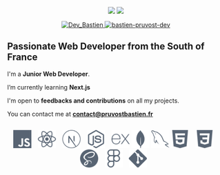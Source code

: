 <p align="center">
  <img src="https://github-readme-stats.vercel.app/api/top-langs?username=Bastien-Pruvost&show_icons=true&locale=en&layout=compact&hide_border=true&langs_count=5&card_width=362&theme=nord&title_color=d2d9e4" height="155">
  <img src="https://github-readme-stats.vercel.app/api?username=Bastien-Pruvost&show_icons=true&locale=en&hide_border=true&include_all_commits=false&count_private=true&custom_title=GitHub+Stats&theme=nord&title_color=d2d9e4" height="155">
  <br/>
</p>

<p align="center">
  <a href="https://twitter.com/DevBastien">
    <img src="https://img.shields.io/badge/Twitter-1DA1F2?style=for-the-badge&logo=twitter&logoColor=white" alt="Dev_Bastien" />
  </a>
  <a href="https://www.linkedin.com/in/bastien-pruvost-dev/">
    <img src="https://img.shields.io/badge/LinkedIn-0077B5?style=for-the-badge&logo=linkedin&logoColor=white" alt="bastien-pruvost-dev" />
  </a>
</p>

<h2>
  Passionate Web Developer from the South of France
</h2>

I'm a **Junior Web Developer**.

<!-- 🔭 I’m currently working on [Project Name](Project Link) -->

I’m currently learning **Next.js**

<!-- 👯 I’m looking to collaborate on [Project Name](Project Link) -->

I'm open to **feedbacks and contributions** on all my projects.

<!-- 👨‍💻 All of my projects are available at [http://www.portfolio.pruvostbastien.fr/]( http://www.portfolio.pruvostbastien.fr/) (SOON) -->

<!-- 📝 I regularly write articles on [Blog Link](Blog Link) -->

<!-- 💬 Ask me about **Javascript** -->

You can contact me at **contact@pruvostbastien.fr**

<!-- <h4 align="center">Technologies, languages and tools that I use 💻</h4> -->

<h2> </h2>

<p align="center">
  <img src="./assets/icons/javascript.svg" width="42" height="42" /> &ensp;
  <img src="./assets/icons/react.svg" width="42" height="42" /> &ensp;
  <img src="./assets/icons/next.svg" width="42" height="42" /> &ensp;
  <img src="./assets/icons/nodejs.svg" width="42" height="42" /> &ensp;
  <img src="./assets/icons/express.svg" width="42" height="42" />
  <img src="./assets/icons/mongodb.svg" width="42" height="42" />
  <img src="./assets/icons/mysql.svg" width="42" height="42" />
  <img src="./assets/icons/html5.svg" width="42" height="42"/> &ensp;
  <img src="./assets/icons/css3.svg" width="42" height="42" /> &ensp;
  <img src="./assets/icons/sass.svg" width="42" height="42"/> &ensp;
  <img src="./assets/icons/figma.svg" width="42" height="42" /> &ensp;
  <img src="./assets/icons/git.svg" width="42" height="42" title="Git"/> &ensp;
</p>

